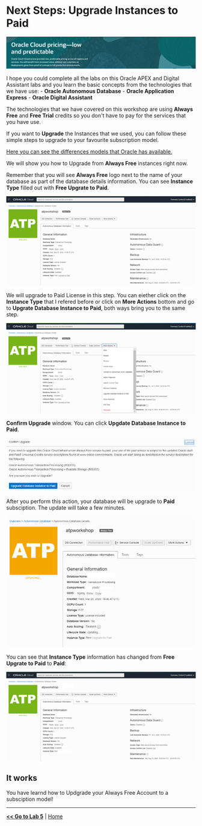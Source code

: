 # Next Steps: Upgrade Instances to Paid

![Oracle Cloud Pricing](../images/next_banner.png)

I hope you could complete all the labs on this Oracle APEX and Digital Assistant labs and you learn the basic concepts from the technologies that we have use: - **Oracle Autonomous Database** - **Oracle Application Express** - **Oracle Digital Assistant**

The technologies that we have covered on this workshop are using **Always Free** and **Free Trial** credits so you don't have to pay for the services that you have use.

If you want to **Upgrade** the Instances that we used, you can follow these simple steps to upgrade to your favourite subscription model.

[Here you can see the differences models that Oracle has available.](https://www.oracle.com/ie/cloud/pricing.html)

We will show you how to Upgrade from **Always Free** instances right now.

Remember that you will see **Always Free** logo next to the name of your database as part of the database details information. You can see **Instance Type** filled out with **Free Upgrate to Paid**.

![Always Free Database Details](../images/always_free_upgrade.png)

We will upgrade to Paid License in this step. You can eiether click on the **Instance Type** that I refered before or click on **More Actions** bottom and go to **Upgrate Database Instance to Paid**, both ways bring you to the same step.

![Always Free Database Details More Actions](../images/always_free_upgrade_actions.png)

**Confirm Upgrade** window. You can click **Upgdate Database Instance to Paid**.

![Always Free Database Details Confirmation](../images/always_free_upgrade_confirmation.png)

After you perform this action, your database will be upgrade to **Paid** subsciption. The update will take a few minutes.

![Always Free Database Details Confirmation Updating](../images/always_free_upgrade_confirmation_updating.png)

You can see that **Instance Type** information has changed from **Free Upgrate to Paid** to **Paid**:

![Always Free Database Details Paid](../images/always_free_upgrade_paid.png)

## It works

You have learnd how to Updgrade your Always Free Account to a subsciption model!

---

[**<< Go to Lab 5**](../lab5/README.md) | [Home](../README.md)
